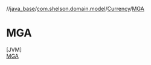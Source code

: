 //[java_base](../../../../index.md)/[com.shelson.domain.model](../../index.md)/[Currency](../index.md)/[MGA](index.md)

# MGA

[JVM]\
[MGA](index.md)
